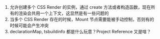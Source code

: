 1. 允许创建多个 CSS Render 的实例，通过 create 方法或者构造函数，现在所有的渲染会共用一个上下文，这显然是有一些问题的
2. 当多个 CSS Render 存在的时候，Mount 节点需要能被手动控制，否则有的时候可能会产生冲突
3. declarationMap, tsbuildinfo 都是什么玩意？Project Reference 又是啥？